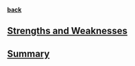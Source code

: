 #### [back](../Mongo_Main.md)


## [Strengths and Weaknesses](strenghts_weaknesses.md) 

## [Summary](summary.md)